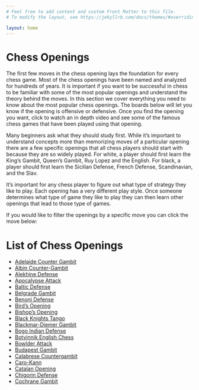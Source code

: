 ```yaml
---
# Feel free to add content and custom Front Matter to this file.
# To modify the layout, see https://jekyllrb.com/docs/themes/#overriding-theme-defaults

layout: home
---
```


# Chess Openings

The first few moves in the chess opening lays the foundation for every chess game. Most of the chess openings have been named and analyzed for hundreds of years. It is important if you want to be successful in chess to be familiar with some of the most popular openings and understand the theory behind the moves. In this section we cover everything you need to know about the most popular chess openings. The boards below will let you know if the opening is offensive or defensive. Once you find the opening you want, click to watch an in depth video and see some of the famous chess games that have been played using that opening.

Many beginners ask what they should study first. While it’s important to understand concepts more than memorizing moves of a particular opening there are a few specific openings that all chess players should start with because they are so widely played. For white, a player should first learn the King’s Gambit, Queen’s Gambit, Ruy Lopez and the English. For black, a player should first learn the Sicilian Defense, French Defense, Scandinavian, and the Slav.

It’s important for any chess player to figure out what type of strategy they like to play. Each opening has a very different play style. Once someone determines what type of game they like to play they can then learn other openings that lead to those type of games.

If you would like to filter the openings by a specific move you can click the move below:

# List of Chess Openings

- [Adelaide Counter Gambit](adelaide-counter-gambit.md)
- [Albin Counter-Gambit](albin-counter-gambit.md)
- [Alekhine Defense](alekhine-defense.md)
- [Apocalypse Attack](apocalypse-attack.md)
- [Baltic Defense](baltic-defense.md)
- [Belgrade Gambit](belgrade-gambit.md)
- [Benoni Defense](benoni-defense.md)
- [Bird’s Opening](birds-opening.md)
- [Bishop’s Opening](bishops-opening.md)
- [Black Knights Tango](black-knights-tango.md)
- [Blackmar-Diemer Gambit](blackmar-diemer-gambit.md)
- [Bogo Indian Defense](bogo-indian-defense.md)
- [Botvinnik English Chess](botvinnik-english-chess.md)
- [Bowlder Attack](bowlder-attack.md)
- [Budapest Gambit](budapest-gambit.md)
- [Calabrese Countergambit](calabrese-countergambit.md)
- [Caro-Kann](caro-kann.md)
- [Catalan Opening](catalan-opening.md)
- [Chigorin Defense](chigorin-defense.md)
- [Cochrane Gambit](cochrane-gambit.md)
